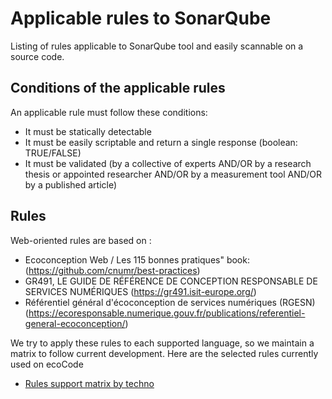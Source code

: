 ﻿# Applicable rules to SonarQube

Listing of rules applicable to SonarQube tool and easily scannable on a source code.

## Conditions of the applicable rules

An applicable rule must follow these conditions:

- It must be statically detectable
- It must be easily scriptable and return a single response (boolean: TRUE/FALSE)
- It must be validated (by a collective of experts AND/OR by a research thesis or appointed researcher AND/OR by a measurement tool AND/OR by a published article)

## Rules

Web-oriented rules are based on :

- Ecoconception Web / Les 115 bonnes pratiques" book:
(https://github.com/cnumr/best-practices)
- GR491, LE GUIDE DE RÉFÉRENCE DE CONCEPTION RESPONSABLE DE SERVICES NUMÉRIQUES (https://gr491.isit-europe.org/)
- Référentiel général d'écoconception de services numériques (RGESN) (https://ecoresponsable.numerique.gouv.fr/publications/referentiel-general-ecoconception/)

We try to apply these rules to each supported language, so we maintain a matrix to follow current development.
Here are the selected rules currently used on ecoCode

- [Rules support matrix by techno](/RULES.md)